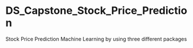 # DS_Capstone_Stock_Price_Prediction
Stock Price Prediction Machine Learning by using three different packages
